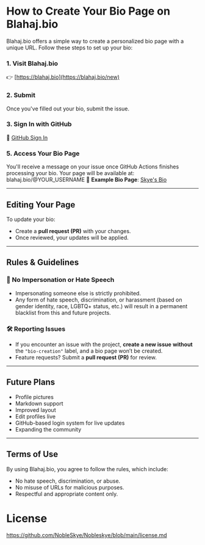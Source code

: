 # How to Create Your Bio Page on Blahaj.bio  

Blahaj.bio offers a simple way to create a personalized bio page with a unique URL. Follow these steps to set up your bio:  


### 1. Visit Blahaj.bio  
👉 [https://blahaj.bio](https://blahaj.bio/new)  

### 2. Submit  
Once you've filled out your bio, submit the issue. 

### 3. Sign In with GitHub  
🔗 [GitHub Sign In](https://github.com/login)  




 




### 5. Access Your Bio Page  
You'll receive a message on your issue once GitHub Actions finishes processing your bio. Your page will be available at:  blahaj.bio/@YOUR_USERNAME
📌 **Example Bio Page**: [Skye's Bio](https://blahaj.bio/@nobleskye)  

---

## Editing Your Page  
To update your bio:  
- Create a **pull request (PR)** with your changes.  
- Once reviewed, your updates will be applied.  

---

## Rules & Guidelines  

### 🚫 No Impersonation or Hate Speech  
- Impersonating someone else is strictly prohibited.  
- Any form of hate speech, discrimination, or harassment (based on gender identity, race, LGBTQ+ status, etc.) will result in a permanent blacklist from this and future projects.  

### 🛠 Reporting Issues  
- If you encounter an issue with the project, **create a new issue** **without** the `"bio-creation"` label, and a bio page won’t be created.  
- Feature requests? Submit a **pull request (PR)** for review.  

---

## Future Plans  
- Profile pictures
- Markdown support  
- Improved layout  
- Edit profiles live
- GitHub-based login system for live updates  
- Expanding the community  

---

## Terms of Use  
By using Blahaj.bio, you agree to follow the rules, which include:  
- No hate speech, discrimination, or abuse.  
- No misuse of URLs for malicious purposes.  
- Respectful and appropriate content only.  

# License
https://github.com/NobleSkye/Nobleskye/blob/main/license.md